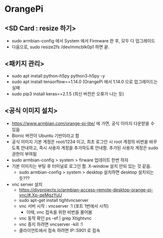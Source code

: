 # OrangePi

## <SD Card : resize 하기>
- sudo armbian-config 에서 System 에서 Firmware 한 후, 모두 다 업그레이드
- 다음으로, sudo resize2fs /dev/mmcblk0p1 하면 끝.

## <패키지 관리>
- sudo apt install python-h5py python3-h5py -y
- sudo apt install tensorflow==1.14.0 (OrangePi 에서 1.14.0 으로 업그레이드는 실패
- sudo pip3 install keras==2.1.5 (최신 버전은 오류가 나는 듯)

## <공식 이미지 설치>
- https://www.armbian.com/orange-pi-lite/ 에 가면, 공식 이미지 다운받을 수 있음
- Bionic 버전이 Ubuntu 기반이라고 함
- 공식 이미지 기본 계정은 root/1234 이고, 최초 로그인 시 root 계정의 비번을 바꾸도록 안내하고, 즉시 사용자 계정을 추가하도록 안내함. 추가된 사용자 계정은 sudo 권한이 부여됨
- sudo armbian-config > system > firware 업데이트 한번 하자
- 기본 이미지는 부팅 후 터미널로 로그인 함. X-window 설치 안되 있는 것 같음.
  - sudo armbian-config > system > desktop 설치하면 desktop 설치되는 듯???
- vnc server 설치
  - https://diyprojects.io/armbian-access-remote-desktop-orange-pi-vnc/#.Xp-qeMgzYuU
  - sudo apt-get install tightvncserver
  - vnc 서버 시작 : vncserver :1 (포트 1번에서 시작)
    - 이때, vnc 접속을 위한 비번을 물어봄
  - vnc 동작 확인 ps -ef | grep Xtightvnc
  - vnc 중지 하려면 vncserver -kill :1
  - 클라이언트에서 접속 하려면 IP::5901 로 접속